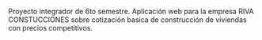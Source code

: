 Proyecto integrador de 6to semestre. Aplicación web para la empresa RIVA CONSTUCCIONES sobre cotización basica de construcción de viviendas con precios competitivos.
